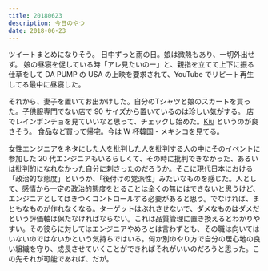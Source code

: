```yaml
---
title: 20180623
description: 今日のやつ
date: 2018-06-23
---
```


ツイートまとめになりそう。
日中ずっと雨の日。娘は微熱もあり、一切外出せず。
娘の昼寝を促している時「アレ見たいのー」と、親指を立てて上下に振る仕草をして DA PUMP の USA の上映を要求されて、YouTube でリピート再生してる最中に昼寝した。

<amp-youtube
  data-videoid="sr--GVIoluU"
  layout="responsive"
  width="480" height="270"></amp-youtube>

それから、妻子を置いてお出かけした。自分のTシャツと娘のスカートを買った。子供服専門でない店で 90 サイズから置いているのは珍しい気がする。
店でレインポンチョを見ていいなと思って、チェックし始めた。[Kiu](http://kiu-worldparty.jp/) というのが良さそう。
食品など買って帰宅。今は W 杯韓国 - メキシコを見てる。

女性エンジニアをネタにした人を批判した人を批判する人の中にそのイベントに参加した 20 代エンジニアもいるらしくて、その時に批判できなかった、あるいは批判的になれなかった自分に刺さったのだろうか。そこに現代日本における「政治的な態度」というか、「後付けの党派性」みたいなものを感じた。人として、感情から一定の政治的態度をとることは全くの無にはできないと思うけど、エンジニアとしてはきつくコントロールする必要があると思う。でなければ、まともなものが作れなくなる。ターゲットはぶれさせないで、ダメなものはダメだという評価軸は保たなければならない。これは品質管理に置き換えるとわかりやすい。その彼らに対してはエンジニアやめろとは言わずとも、その職は向いてはいないのではないかという気持ちではいる。何か別のやり方で自分の居心地の良い組織を守り、成長させていくことができればそれがいいのだろうと思った。この先それが可能であれば、だが。
